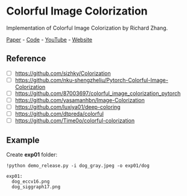 # Colorful Image Colorization
Implementation of Colorful Image Colorization by Richard Zhang.

[Paper](https://arxiv.org/abs/1603.08511) - [Code](https://github.com/richzhang/colorization) - [YouTube](https://www.youtube.com/watch?v=4xoTD58Wt-0) - [Website](https://richzhang.github.io/colorization/)

## Reference
- [ ] https://github.com/sizhky/Colorization
- [ ] https://github.com/nku-shengzheliu/Pytorch-Colorful-Image-Colorization
- [ ] https://github.com/87003697/colorful_image_colorization_pytorch
- [ ] https://github.com/yasamanhbn/Image-Colorization
- [ ] https://github.com/luxiya01/deep-coloring
- [ ] https://github.com/dtpreda/colorful
- [ ] https://github.com/Time0o/colorful-colorization

## Example
Create **exp01** folder:
```
!python demo_release.py -i dog_gray.jpeg -o exp01/dog
```

```
exp01:
  dog_eccv16.png
  dog_siggraph17.png
```
